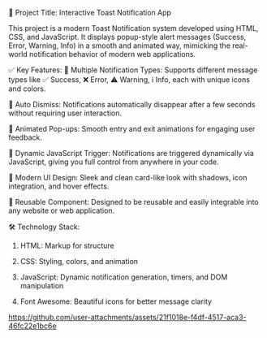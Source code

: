 🔔 Project Title: Interactive Toast Notification App

This project is a modern Toast Notification system developed using HTML, CSS, and JavaScript. It displays popup-style alert messages (Success, Error, Warning, Info) in a smooth and animated way, mimicking the real-world notification behavior of modern web applications.

✅ Key Features:
🔹 Multiple Notification Types:
Supports different message types like ✅ Success, ❌ Error, ⚠️ Warning, ℹ️ Info, each with unique icons and colors.

🔹 Auto Dismiss:
Notifications automatically disappear after a few seconds without requiring user interaction.

🔹 Animated Pop-ups:
Smooth entry and exit animations for engaging user feedback.

🔹 Dynamic JavaScript Trigger:
Notifications are triggered dynamically via JavaScript, giving you full control from anywhere in your code.

🔹 Modern UI Design:
Sleek and clean card-like look with shadows, icon integration, and hover effects.

🔹 Reusable Component:
Designed to be reusable and easily integrable into any website or web application.

🛠️ Technology Stack:
1. HTML: Markup for structure

2. CSS: Styling, colors, and animation

3. JavaScript: Dynamic notification generation, timers, and DOM manipulation

4. Font Awesome: Beautiful icons for better message clarity


https://github.com/user-attachments/assets/21f1018e-f4df-4517-aca3-46fc22e1bc6e

